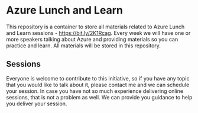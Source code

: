# Azure Lunch and Learn

This repository is a container to store all materials related to Azure Lunch and Learn sessions - <https://bit.ly/2K1Rcag>.
Every week we will have one or more speakers talking about Azure and providing materials so you can practice and learn. All materials will be stored in this repository.

## Sessions

Everyone is welcome to contribute to this initiative, so if you have any topic that you would like to talk about it, please contact me and we can schedule your session. In case you have not so much experience delivering online sessions, that is not a problem as well. We can provide you guidance to help you deliver your session.
